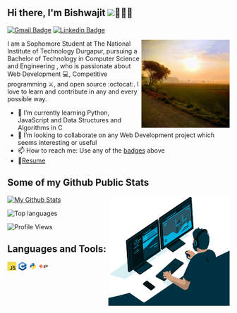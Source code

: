## Hi there, I'm Bishwajit <img src="https://media.giphy.com/media/hvRJCLFzcasrR4ia7z/giphy.gif" width="25px">👨🏻‍💻 

[![Gmail Badge](https://img.shields.io/badge/-bg.19u10466@btech.nitdgp.ac.in-c14438?style=flat&logo=Gmail&logoColor=white)](mailto:bg.19u10466@btech.nitdgp.ac.in "Connect via Email")
[![Linkedin Badge](https://img.shields.io/badge/-Bishwajit%20Ghosh-0072b1?style=flat&logo=Linkedin&logoColor=white)](https://www.linkedin.com/in/bishwajit-ghosh-6a896b1a3/ "Connect on LinkedIn")

<a href=""><img src="https://github.com/arin17bishwa/arin17bishwa/blob/main/pics/IMG_20190315_063436973_HDR-EFFECTS-1.jpg" align="right" height="200" /></a>

I am a Sophomore Student at The National Institute of Technology Durgapur, pursuing a Bachelor of Technology in Computer Science and Engineering , who is passionate about Web Development :computer:, Competitive programming :crossed_swords:, and open source :octocat:. I love to learn and contribute in any and every possible way.

- 🌱 I’m currently learning Python, JavaScript and Data Structures and Algorithms in C
- 👯 I’m looking to collaborate on any Web Development project which seems interesting or useful
- 📫 How to reach me: Use any of the [badges](#hi-there-im-Bishwajit-) above
- 📝[Resume]()


## Some of my Github Public Stats
<!-- <a href=""><img src="https://github.com/iAbhishekBasu/iAbhishekBasu/blob/main/Pics/GlLRaZV.png" align="right" width="350" /></a> -->
[![My Github Stats](https://github-readme-stats.vercel.app/api?username=arin17bishwa&show_icons=true&title_color=fff&icon_color=79ff97&text_color=9f9f9f&bg_color=151515)](https://github.com/arin17bishwa)
<a href=""><img src="https://github.com/iAbhishekBasu/iAbhishekBasu/blob/main/Pics/gif.gif" align="right" width="275" height="250" /></a>

![Top languages](https://github-readme-stats.vercel.app/api/top-langs?username=arin17bishwa&theme=onedark&show_icons=true&locale=en&layout=compact)<br>

<!-- <a href="https://github.com/arin17bishwa/convoychat">
  <img align="left" src="https://github-readme-stats.vercel.app/api/top-langs/?username=arin17bishwa" width="275" height="275" />
</a> -->

![Profile Views](https://komarev.com/ghpvc/?username=arin17bishwa&color=blue)

## **Languages and Tools:**  

<code><img height="20" src="https://raw.githubusercontent.com/github/explore/80688e429a7d4ef2fca1e82350fe8e3517d3494d/topics/javascript/javascript.png"></code>
<code><img height="20" src="https://raw.githubusercontent.com/github/explore/80688e429a7d4ef2fca1e82350fe8e3517d3494d/topics/cpp/cpp.png"></code>
<code><img height="20" src="https://raw.githubusercontent.com/github/explore/80688e429a7d4ef2fca1e82350fe8e3517d3494d/topics/python/python.png"></code>
<code><img height="20" src="https://raw.githubusercontent.com/github/explore/80688e429a7d4ef2fca1e82350fe8e3517d3494d/topics/git/git.png"></code>

<!--
## Find me around the web :globe_with_meridians:
[![DEV Badge](https://img.shields.io/badge/-arin17bishwabasu-0A0A0A?style=flat&logo=dev.to&logoColor=white)](https://dev.to/arin17bishwabasu)
[![StackOverflow Badge](https://img.shields.io/badge/-arin17bishwabasu-FE7A16?style=flat&logo=Stack%20Overflow&logoColor=white&)](https://stackoverflow.com/users/14384573/arin17bishwa-basu?tab=profile)
[![Instagram Badge](https://img.shields.io/badge/-Instagram-C13584?style=flat&logo=Instagram&logoColor=white)](https://www.instagram.com/arin17bishwabasu/)
[![Soundcloud Badge](https://img.shields.io/badge/-Soundcloud-FE5000?style=flat&logo=Soundcloud&logoColor=white)](https://soundcloud.com/)
[![Spotify Badge](https://img.shields.io/badge/-Spotify-1DB954?style=flat&logo=Spotify&logoColor=white)](https://open.spotify.com/user/)
[![YouTube Badge](https://img.shields.io/badge/-YouTube-FF0000?style=flat&logo=YouTube&logoColor=white)](https://www.youtube.com/)
[![Reddit Badge](https://img.shields.io/badge/-u/daftdey-FF4500?style=flat&logo=Reddit&logoColor=white)](https://www.reddit.com/user// "Find on Reddit") -->




<!-- For future reference 
<a href="https://piraces.dev/"><img alt="Robot logo" src="https://github.com/piraces/piraces/raw/master/robot_dark.png" align="right" height="150" /></a>

- 🔭 I’m currently working on ...
- 🌱 I’m currently learning ...
- 👯 I’m looking to collaborate on ...
- 🤔 I’m looking for help with ...
- 💬 Ask me about ...
- 📫 How to reach me: ...
- 😄 Pronouns: ...
- ⚡ Fun fact: ...
-->
